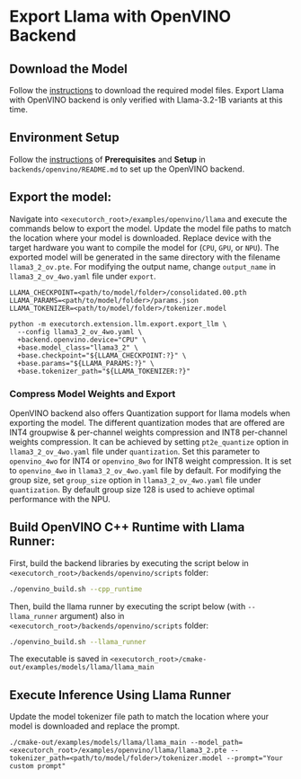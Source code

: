 
# Export Llama with OpenVINO Backend

## Download the Model
Follow the [instructions](../../../examples/models/llama/README.md#step-2-prepare-model) to download the required model files. Export Llama with OpenVINO backend is only verified with Llama-3.2-1B variants at this time.

## Environment Setup
Follow the [instructions](../../../backends/openvino/README.md) of **Prerequisites** and **Setup** in `backends/openvino/README.md` to set up the OpenVINO backend.

## Export the model:
Navigate into `<executorch_root>/examples/openvino/llama` and execute the commands below to export the model. Update the model file paths to match the location where your model is downloaded. Replace device with the target hardware you want to compile the model for (`CPU`, `GPU`, or `NPU`). The exported model will be generated in the same directory with the filename `llama3_2_ov.pte`. For modifying the output name, change `output_name` in `llama3_2_ov_4wo.yaml` file under `export`.

```
LLAMA_CHECKPOINT=<path/to/model/folder>/consolidated.00.pth
LLAMA_PARAMS=<path/to/model/folder>/params.json
LLAMA_TOKENIZER=<path/to/model/folder>/tokenizer.model

python -m executorch.extension.llm.export.export_llm \
  --config llama3_2_ov_4wo.yaml \
  +backend.openvino.device="CPU" \
  +base.model_class="llama3_2" \
  +base.checkpoint="${LLAMA_CHECKPOINT:?}" \
  +base.params="${LLAMA_PARAMS:?}" \
  +base.tokenizer_path="${LLAMA_TOKENIZER:?}"
```

### Compress Model Weights and Export
OpenVINO backend also offers Quantization support for llama models when exporting the model. The different quantization modes that are offered are INT4 groupwise & per-channel weights compression and INT8 per-channel weights compression. It can be achieved by setting `pt2e_quantize` option in `llama3_2_ov_4wo.yaml` file under `quantization`. Set this parameter to `openvino_4wo` for INT4 or `openvino_8wo` for INT8 weight compression. It is set to `openvino_4wo` in `llama3_2_ov_4wo.yaml` file by default. For modifying the group size, set `group_size` option in `llama3_2_ov_4wo.yaml` file under `quantization`. By default group size 128 is used to achieve optimal performance with the NPU.

## Build OpenVINO C++ Runtime with Llama Runner:
First, build the backend libraries by executing the script below in `<executorch_root>/backends/openvino/scripts` folder:
```bash
./openvino_build.sh --cpp_runtime
```
Then, build the llama runner by executing the script below (with `--llama_runner` argument) also in `<executorch_root>/backends/openvino/scripts` folder:
```bash
./openvino_build.sh --llama_runner
```
The executable is saved in `<executorch_root>/cmake-out/examples/models/llama/llama_main`

## Execute Inference Using Llama Runner
Update the model tokenizer file path to match the location where your model is downloaded and replace the prompt.
```
./cmake-out/examples/models/llama/llama_main --model_path=<executorch_root>/examples/openvino/llama/llama3_2.pte --tokenizer_path=<path/to/model/folder>/tokenizer.model --prompt="Your custom prompt"
```
